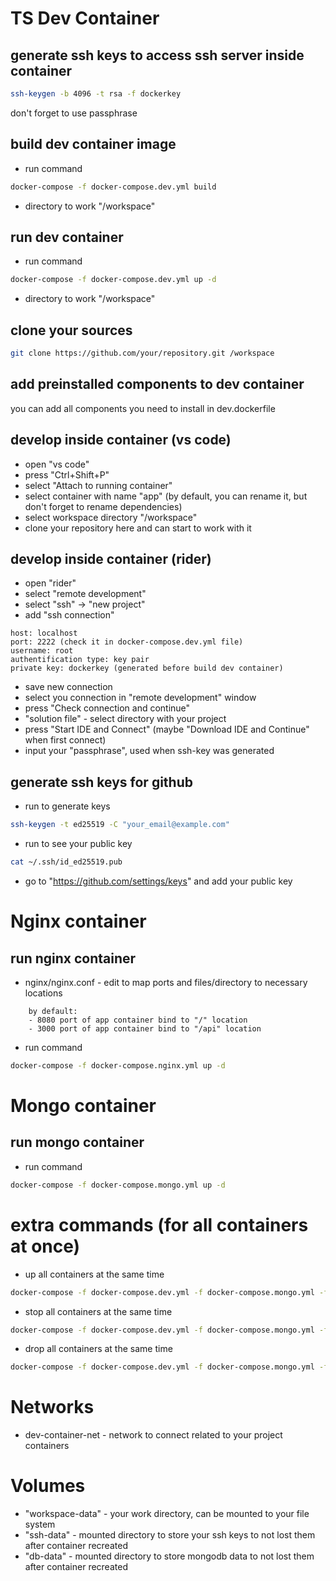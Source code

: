 # TS Dev Container

## generate ssh keys to access ssh server inside container
```sh
ssh-keygen -b 4096 -t rsa -f dockerkey
```
don't forget to use passphrase

## build dev container image
- run command 
```sh
docker-compose -f docker-compose.dev.yml build
```
- directory to work "/workspace"

## run dev container
- run command
```sh 
docker-compose -f docker-compose.dev.yml up -d
```
- directory to work "/workspace"

## clone your sources
```sh
git clone https://github.com/your/repository.git /workspace
```

## add preinstalled components to dev container
you can add all components you need to install in dev.dockerfile

## develop inside container (vs code)
- open "vs code"
- press "Ctrl+Shift+P"
- select "Attach to running container"
- select container with name "app" (by default, you can rename it, but don't forget to rename dependencies)
- select workspace directory "/workspace"
- clone your repository here and can start to work with it

## develop inside container (rider)
- open "rider"
- select "remote development"
- select "ssh" -> "new project"
- add "ssh connection" 
```
host: localhost
port: 2222 (check it in docker-compose.dev.yml file)
username: root
authentification type: key pair
private key: dockerkey (generated before build dev container)
```
- save new connection
- select you connection in "remote development" window
- press "Check connection and continue"
- "solution file" - select directory with your project
- press "Start IDE and Connect" (maybe "Download IDE and Continue" when first connect)
- input your "passphrase", used when ssh-key was generated

## generate ssh keys for github
- run to generate keys
```sh
ssh-keygen -t ed25519 -C "your_email@example.com"
```
- run to see your public key 
```sh
cat ~/.ssh/id_ed25519.pub
```
- go to "https://github.com/settings/keys" and add your public key

# Nginx container

## run nginx container
- nginx/nginx.conf - edit to map ports and files/directory to necessary locations
```
    by default:
    - 8080 port of app container bind to "/" location
    - 3000 port of app container bind to "/api" location
```
- run command
```sh
docker-compose -f docker-compose.nginx.yml up -d
```

# Mongo container

## run mongo container
- run command 
```sh 
docker-compose -f docker-compose.mongo.yml up -d
```

# extra commands (for all containers at once)
- up all containers at the same time
```sh
docker-compose -f docker-compose.dev.yml -f docker-compose.mongo.yml -f docker-compose.nginx.yml up -d
```
- stop all containers at the same time 
```sh
docker-compose -f docker-compose.dev.yml -f docker-compose.mongo.yml -f docker-compose.nginx.yml stop
```
- drop all containers at the same time 
```sh
docker-compose -f docker-compose.dev.yml -f docker-compose.mongo.yml -f docker-compose.nginx.yml down
```


# Networks
- dev-container-net - network to connect related to your project containers

# Volumes
- "workspace-data" - your work directory, can be mounted to your file system
- "ssh-data" - mounted directory to store your ssh keys to not lost them after container recreated
- "db-data" - mounted directory to store mongodb data to not lost them after container recreated
